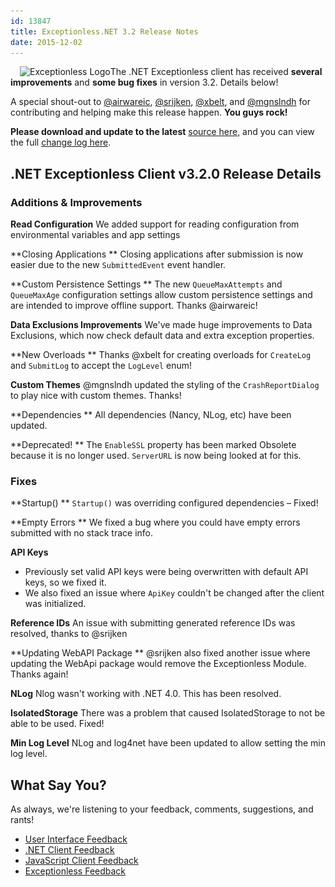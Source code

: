 ```yaml
---
id: 13847
title: Exceptionless.NET 3.2 Release Notes
date: 2015-12-02
---
```

<img loading="lazy" class="alignright wp-image-2978" style="margin-left: 15px;" src="/assets/exceptionless-logoBLK.png" alt="Exceptionless Logo" width="360" height="90" data-id="2978" srcset="/assets/exceptionless-logoBLK.png 1000w, /assets/exceptionless-logoBLK-300x75.png 300w" sizes="(max-width: 360px) 100vw, 360px" />The .NET Exceptionless client has received **several improvements** and **some bug fixes** in version 3.2. Details below!

A special shout-out to <a href="https://github.com/airwareic" target="_blank">@airwareic</a>, <a href="https://github.com/srijken" target="_blank">@srijken</a>, <a href="https://github.com/xbelt" target="_blank">@xbelt</a>, and <a href="https://github.com/mgnslndh" target="_blank">@mgnslndh</a> for contributing and helping make this release happen. **You guys rock!**

**Please download and update to the latest** <a href="https://github.com/exceptionless/Exceptionless.Net/releases/tag/v3.2.0" target="_blank">source here</a>, and you can view the full <a href="/why/" target="_blank">change log here</a>.<!--more-->

## .NET Exceptionless Client v3.2.0 Release Details

### Additions & Improvements

**Read Configuration**
We added support for reading configuration from environmental variables and app settings

**Closing Applications
** Closing applications after submission is now easier due to the new `SubmittedEvent` event handler.

**Custom Persistence Settings
** The new `QueueMaxAttempts` and `QueueMaxAge` configuration settings allow custom persistence settings and are intended to improve offline support. Thanks @airwareic!

**Data Exclusions Improvements**
We've made huge improvements to Data Exclusions, which now check default data and extra exception properties.

**New Overloads
** Thanks @xbelt for creating overloads for `CreateLog` and `SubmitLog` to accept the `LogLevel` enum!

**Custom Themes**
@mgnslndh updated the styling of the `CrashReportDialog` to play nice with custom themes. Thanks!

**Dependencies
** All dependencies (Nancy, NLog, etc) have been updated.

**Deprecated!
** The `EnableSSL` property has been marked Obsolete because it is no longer used. `ServerURL` is now being looked at for this.

### Fixes

**Startup()
** `Startup()` was overriding configured dependencies &#8211; Fixed!

**Empty Errors
** We fixed a bug where you could have empty errors submitted with no stack trace info.

**API Keys**

* Previously set valid API keys were being overwritten with default API keys, so we fixed it.
* We also fixed an issue where `ApiKey` couldn't be changed after the client was initialized.

**Reference IDs**
An issue with submitting generated reference IDs was resolved, thanks to @srijken

**Updating WebAPI Package
** @srijken also fixed another issue where updating the WebApi package would remove the Exceptionless Module. Thanks again!

**NLog**
Nlog wasn't working with .NET 4.0. This has been resolved.

**IsolatedStorage**
There was a problem that caused IsolatedStorage to not be able to be used. Fixed!

**Min Log Level**
NLog and log4net have been updated to allow setting the min log level.

## What Say You?

As always, we're listening to your feedback, comments, suggestions, and rants!

* [User Interface Feedback](https://github.com/exceptionless/Exceptionless.UI/issues/new)
* [.NET Client Feedback](https://github.com/exceptionless/Exceptionless.Net/issues/new)
* [JavaScript Client Feedback](https://github.com/exceptionless/Exceptionless.JavaScript/issues/new)
* [Exceptionless Feedback](https://github.com/exceptionless/exceptionless/issues/new)

